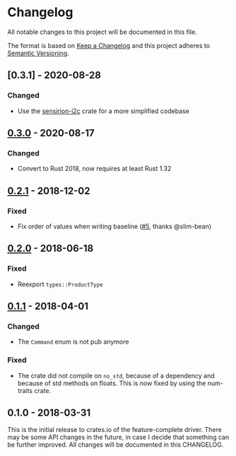 # Changelog

All notable changes to this project will be documented in this file.

The format is based on [Keep a Changelog](http://keepachangelog.com/en/1.0.0/)
and this project adheres to [Semantic Versioning](http://semver.org/spec/v2.0.0.html).


## [0.3.1] - 2020-08-28

### Changed

- Use the [sensirion-i2c](https://crates.io/crates/sensirion-i2c) crate for a
  more simplified codebase


## [0.3.0] - 2020-08-17

### Changed

- Convert to Rust 2018, now requires at least Rust 1.32


## [0.2.1] - 2018-12-02

### Fixed

- Fix order of values when writing baseline ([#5][i5], thanks @slim-bean)


## [0.2.0] - 2018-06-18

### Fixed

- Reexport `types::ProductType`


## [0.1.1] - 2018-04-01

### Changed

- The `Command` enum is not pub anymore

### Fixed

- The crate did not compile on `no_std`, because of a dependency and because of
  std methods on floats. This is now fixed by using the num-traits crate.


## 0.1.0 - 2018-03-31

This is the initial release to crates.io of the feature-complete driver. There
may be some API changes in the future, in case I decide that something can be
further improved. All changes will be documented in this CHANGELOG.


[Unreleased]: https://github.com/dbrgn/sgp30-rs/compare/v0.3.0...HEAD
[0.3.0]: https://github.com/dbrgn/sgp30-rs/compare/v0.2.1...v0.3.0
[0.2.1]: https://github.com/dbrgn/sgp30-rs/compare/v0.2.0...v0.2.1
[0.2.0]: https://github.com/dbrgn/sgp30-rs/compare/v0.1.1...v0.2.0
[0.1.1]: https://github.com/dbrgn/sgp30-rs/compare/v0.1.0...v0.1.1

[i5]: https://github.com/dbrgn/sgp30-rs/pull/5
